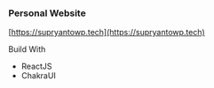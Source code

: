 ### Personal Website
[https://supryantowp.tech](https://supryantowp.tech)

Build With 
- ReactJS
- ChakraUI
